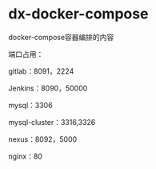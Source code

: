 # dx-docker-compose

docker-compose容器编排的内容

端口占用：

gitlab：8091，2224

Jenkins：8090，50000

mysql：3306

mysql-cluster：3316,3326

nexus：8092，5000

nginx：80
